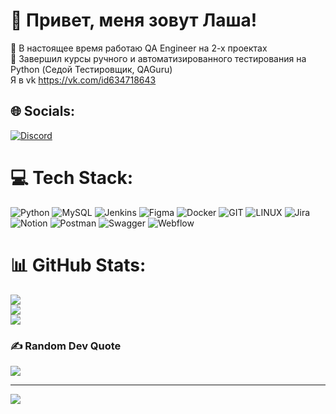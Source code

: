 # 💫 Привет, меня зовут Лаша!
🔭 В настоящее время работаю QA Engineer на 2-х проектах <br>🌱 Завершил курсы ручного и автоматизированного тестирования на Python  (Седой Тестировщик, QAGuru)<br> Я в vk https://vk.com/id634718643



## 🌐 Socials:
[![Discord](https://img.shields.io/badge/Discord-%237289DA.svg?logo=discord&logoColor=white)](https://discord.gg/lashaqa) 

# 💻 Tech Stack:
![Python](https://img.shields.io/badge/python-3670A0?style=for-the-badge&logo=python&logoColor=ffdd54) ![MySQL](https://img.shields.io/badge/mysql-%2300000f.svg?style=for-the-badge&logo=mysql&logoColor=white) ![Jenkins](https://img.shields.io/badge/jenkins-%232C5263.svg?style=for-the-badge&logo=jenkins&logoColor=white) ![Figma](https://img.shields.io/badge/figma-%23F24E1E.svg?style=for-the-badge&logo=figma&logoColor=white) ![Docker](https://img.shields.io/badge/docker-%230db7ed.svg?style=for-the-badge&logo=docker&logoColor=white) ![GIT](https://img.shields.io/badge/Git-fc6d26?style=for-the-badge&logo=git&logoColor=white) ![LINUX](https://img.shields.io/badge/Linux-FCC624?style=for-the-badge&logo=linux&logoColor=black) ![Jira](https://img.shields.io/badge/jira-%230A0FFF.svg?style=for-the-badge&logo=jira&logoColor=white) ![Notion](https://img.shields.io/badge/Notion-%23000000.svg?style=for-the-badge&logo=notion&logoColor=white) ![Postman](https://img.shields.io/badge/Postman-FF6C37?style=for-the-badge&logo=postman&logoColor=white) ![Swagger](https://img.shields.io/badge/-Swagger-%23Clojure?style=for-the-badge&logo=swagger&logoColor=white) ![Webflow](https://img.shields.io/badge/Webflow-4353FF?style=for-the-badge&logo=webflow&logoColor=white)
# 📊 GitHub Stats:
![](https://github-readme-stats.vercel.app/api?username=LashaQA&theme=omni&hide_border=true&include_all_commits=false&count_private=true)<br/>
![](https://github-readme-streak-stats.herokuapp.com/?user=LashaQA&theme=omni&hide_border=true)<br/>
![](https://github-readme-stats.vercel.app/api/top-langs/?username=LashaQA&theme=omni&hide_border=true&include_all_commits=false&count_private=true&layout=compact)

### ✍️ Random Dev Quote
![](https://quotes-github-readme.vercel.app/api?type=horizontal&theme=radical)

---
[![](https://visitcount.itsvg.in/api?id=LashaQA&icon=0&color=0)](https://visitcount.itsvg.in)

<!-- Proudly created with GPRM ( https://gprm.itsvg.in ) -->
